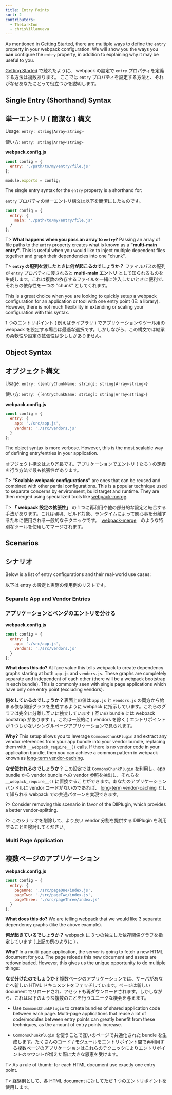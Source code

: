 ```yaml
---
title: Entry Points
sort: 2
contributors:
  - TheLarkInn
  - chrisVillanueva
---
```


As mentioned in [Getting Started](/guides/getting-started/#using-a-configuration), there are multiple ways to define the `entry` property in your webpack configuration. We will show you the ways you **can** configure the `entry` property, in addition to explaining why it may be useful to you.

[Getting Started](/guides/getting-started/#using-a-configuration) で触れたように、 webpack の設定で `entry` プロパティを定義する方法は複数あります。 ここでは `entry` プロパティを設定する方法と、それがなぜあなたにとって役立つかを説明します。

## Single Entry (Shorthand) Syntax

## 単一エントリ ( 簡潔な ) 構文

Usage: `entry: string|Array<string>`

使い方: `entry: string|Array<string>`

**webpack.config.js**

```javascript
const config = {
  entry: './path/to/my/entry/file.js'
};

module.exports = config;
```

The single entry syntax for the `entry` property is a shorthand for:

`entry` プロパティの単一エントリ構文は以下を簡潔にしたものです。

```javascript
const config = {
  entry: {
    main: './path/to/my/entry/file.js'
  }
};
```

T> **What happens when you pass an array to `entry`?** Passing an array of file paths to the `entry` property creates what is known as a **"multi-main entry"**. This is useful when you would like to inject multiple dependent files together and graph their dependencies into one "chunk".

T> **`entry` の配列を渡したときに何が起こるのでしょうか？** ファイルパスの配列が `entry` プロパティに渡されると **multi-main エントリ** として知られるものを生成します。これは複数の依存するファイルを一緒に注入したいときに便利で、それらの依存性を一つの "chunk" としてくれます。

This is a great choice when you are looking to quickly setup a webpack configuration for an application or tool with one entry point (IE: a library). However, there is not much flexibility in extending or scaling your configuration with this syntax.

1 つのエントリポイント ( 例えばライブラリ ) でアプリケーションやツール用の webpack を設定する場合は最適な選択です。しかしながら、この構文では継承の柔軟性や設定の拡張性は少ししかありません。


## Object Syntax

## オブジェクト構文

Usage: `entry: {[entryChunkName: string]: string|Array<string>}`

使い方: `entry: {[entryChunkName: string]: string|Array<string>}`

**webpack.config.js**

```javascript
const config = {
  entry: {
    app: './src/app.js',
    vendors: './src/vendors.js'
  }
};
```

The object syntax is more verbose. However, this is the most scalable way of defining entry/entries in your application.

オブジェクト構文はより冗長です。アプリケーションでエントリ ( たち ) の定義を行う方法で最も拡張性があります。

T> **"Scalable webpack configurations"** are ones that can be reused and combined with other partial configurations. This is a popular technique used to separate concerns by environment, build target and runtime. They are then merged using specialized tools like [webpack-merge](https://github.com/survivejs/webpack-merge).

T> **「 webpack 設定の拡張性」** の 1 つに再利用や他の部分的な設定と結合する手法があります。これは環境、ビルド対象、ランタイムによって関心事を分離するために使用される一般的なテクニックです。　[webpack-merge](https://github.com/survivejs/webpack-merge)　のような特別なツールを使用してマージされます。

## Scenarios

## シナリオ

Below is a list of entry configurations and their real-world use cases:

以下は entry の設定と実際の使用例のリストです。


### Separate App and Vendor Entries

### アプリケーションとベンダのエントリを分ける

**webpack.config.js**

```javascript
const config = {
  entry: {
    app: './src/app.js',
    vendors: './src/vendors.js'
  }
};
```

**What does this do?** At face value this tells webpack to create dependency graphs starting at both `app.js` and `vendors.js`. These graphs are completely separate and independent of each other (there will be a webpack bootstrap in each bundle). This is commonly seen with single page applications which have only one entry point (excluding vendors).

**何をしているのでしょうか ?** 表面上の値は `app.js` と `vendors.js` の両方から始まる依存関係グラフを生成するように webpack に指示しています。これらのグラフは完全に分離し互いに独立しています ( 互いの bundle には webpack bootstrap があります ) 。これは一般的に ( vendors を除く ) エントリポイントが 1 つしかないシングルページアプリケーションで見られます。

**Why?** This setup allows you to leverage `CommonsChunkPlugin` and extract any vendor references from your app bundle into your vendor bundle, replacing them with `__webpack_require__()` calls. If there is no vendor code in your application bundle, then you can achieve a common pattern in webpack known as [long-term vendor-caching](/guides/caching).

**なぜ使われるのでしょうか ?** この設定では `CommonsChunkPlugin` を利用し、app bundle から vendor bundle への vendor 参照を抽出し、それらを `__webpack_require__()` に置換することができます。あなたのアプリケーションバンドルに vendor コードがないのであれば、 [long-term vendor-caching](/guides/caching) として知られる webpack での共通パターンを実現できます。

?> Consider removing this scenario in favor of the DllPlugin, which provides a better vendor-splitting.

?> このシナリオを削除して、より良い vendor 分割を提供する DllPlugin を利用することを検討してください。


### Multi Page Application

## 複数ページのアプリケーション

**webpack.config.js**

```javascript
const config = {
  entry: {
    pageOne: './src/pageOne/index.js',
    pageTwo: './src/pageTwo/index.js',
    pageThree: './src/pageThree/index.js'
  }
};
```

**What does this do?** We are telling webpack that we would like 3 separate dependency graphs (like the above example).

**何が起きているでしょうか？** webpack に 3 つの独立した依存関係グラフを指定しています ( 上記の例のように ) 。

**Why?** In a multi-page application, the server is going to fetch a new HTML document for you. The page reloads this new document and assets are redownloaded. However, this gives us the unique opportunity to do multiple things:

**なぜ分けたのでしょうか ?** 複数ページのアプリケーションでは、サーバがあなたへ新しい HTML ドキュメントをフェッチしています。ページは新しい document でリロードされ、アセットも再ダウンロードされます。しかしながら、これは以下のような複数のことを行うユニークな機会を与えます。

- Use `CommonsChunkPlugin` to create bundles of shared application code between each page. Multi-page applications that reuse a lot of code/modules between entry points can greatly benefit from these techniques, as the amount of entry points increase.

- `CommonsChunkPlugin` を使うことで互いのページで共通化された bundle を生成します。たくさんのコード / モジュールをエントリポイント間で再利用する複数ページのアプリケーションはこれらのテクニックによりエントリポイントのマウントが増えた際に大きな恩恵を受けます。

T> As a rule of thumb: for each HTML document use exactly one entry point.

T> 経験則として、各 HTML document に対してただ 1 つのエントリポイントを使用します。
